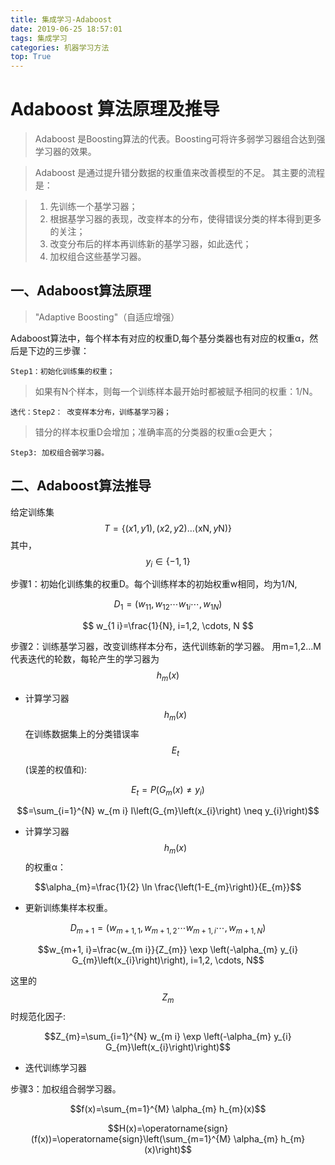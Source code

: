 ```yaml
---
title: 集成学习-Adaboost
date: 2019-06-25 18:57:01
tags: 集成学习
categories: 机器学习方法
top: True
---
```

# Adaboost 算法原理及推导

> Adaboost 是Boosting算法的代表。Boosting可将许多弱学习器组合达到强学习器的效果。

> Adaboost 是通过提升错分数据的权重值来改善模型的不足。
其主要的流程是：

> 1. 先训练一个基学习器；
> 2. 根据基学习器的表现，改变样本的分布，使得错误分类的样本得到更多的关注；
> 3. 改变分布后的样本再训练新的基学习器，如此迭代；
> 4. 加权组合这些基学习器。

## 一、Adaboost算法原理

> "Adaptive Boosting"（自适应增强）

Adaboost算法中，每个样本有对应的权重D,每个基分类器也有对应的权重α，然后是下边的三步骤：

    Step1：初始化训练集的权重；
> 如果有N个样本，则每一个训练样本最开始时都被赋予相同的权重：1/N。

    迭代：Step2： 改变样本分布，训练基学习器；
> 错分的样本权重D会增加；准确率高的分类器的权重α会更大；

    Step3: 加权组合弱学习器。
    
## 二、Adaboost算法推导

给定训练集
$$
T=\{(x 1, y 1),(x 2, y 2) \ldots(\mathrm{xN}, y \mathrm{N})\}
$$
其中，
$$
y_{i} \in\{-1,1\}
$$

步骤1：初始化训练集的权重D。每个训练样本的初始权重w相同，均为1/N,

$$
D_{1}=\left(w_{11}, w_{12} \cdots w_{1 i} \cdots, w_{1 N}\right)
$$

$$
w_{1 i}=\frac{1}{N}, i=1,2, \cdots, N
$$

步骤2：训练基学习器，改变训练样本分布，迭代训练新的学习器。
用m=1,2...M 代表迭代的轮数，每轮产生的学习器为 $$h_{m}(x)$$

- 计算学习器 $$h_{m}(x)$$ 在训练数据集上的分类错误率 $$E_{t}$$ (误差的权值和):


 $$E_{t}=P\left(G_{m}(x) \neq y_{i}\right)$$


 $$=\sum_{i=1}^{N} w_{m i} I\left(G_{m}\left(x_{i}\right) \neq y_{i}\right)$$


- 计算学习器 $$h_{m}(x)$$ 的权重α：

 $$\alpha_{m}=\frac{1}{2} \ln \frac{\left(1-E_{m}\right)}{E_{m}}$$

- 更新训练集样本权重。

$$D_{m+1}=\left(w_{m+1,1}, w_{m+1,2} \cdots w_{m+1, i} \cdots, w_{m+1, N}\right)$$

$$w_{m+1, i}=\frac{w_{m i}}{Z_{m}} \exp \left(-\alpha_{m} y_{i} G_{m}\left(x_{i}\right)\right), i=1,2, \cdots, N$$

这里的 $$Z_{m}$$ 时规范化因子:

$$Z_{m}=\sum_{i=1}^{N} w_{m i} \exp \left(-\alpha_{m} y_{i} G_{m}\left(x_{i}\right)\right)$$

- 迭代训练学习器

步骤3：加权组合弱学习器。

$$f(x)=\sum_{m=1}^{M} \alpha_{m} h_{m}(x)$$

$$H(x)=\operatorname{sign}(f(x))=\operatorname{sign}\left(\sum_{m=1}^{M} \alpha_{m} h_{m}(x)\right)$$


